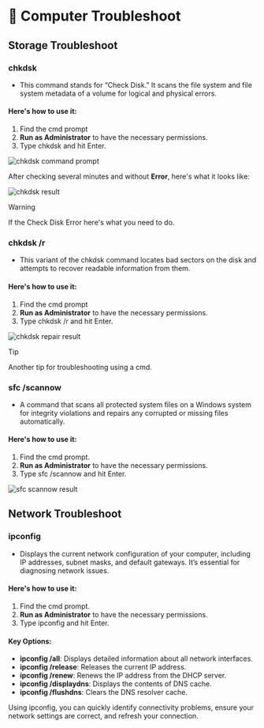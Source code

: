 # 🔧 **Computer Troubleshoot**

## **Storage Troubleshoot**
### chkdsk
- This command stands for “Check Disk.” It scans the file system and file system metadata of a volume for logical and physical errors. 

#### Here's how to use it:
1. Find the cmd prompt
2. **Run as Administrator** to have the necessary permissions.
3. Type 
chkdsk
 and hit Enter.

![chkdsk command prompt](https://github.com/user-attachments/assets/dc637c62-2731-40dc-93a1-c85d4d24e253)


After checking several minutes and without **Error**, here's what it looks like:

![chkdsk result](https://github.com/user-attachments/assets/47a1f8e5-cb62-4c91-87a8-2b9b90604ab5)

> [!WARNING]
> If the Check Disk Error here's what you need to do.

### **chkdsk /r**
- This variant of the chkdsk command locates bad sectors on the disk and attempts to recover readable information from them.

#### Here's how to use it:
1. Find the cmd prompt
2. **Run as Administrator** to have the necessary permissions.
3. Type 
chkdsk /r
 and hit Enter.

![chkdsk repair result](https://github.com/user-attachments/assets/8fb7e04b-50d8-4b5d-be33-f44ae450d209)

> [!TIP]
> Another tip for troubleshooting using a cmd.

### **sfc /scannow**
- A command that scans all protected system files on a Windows system for integrity violations and repairs any corrupted or missing files automatically.

#### Here's how to use it:
1. Find the cmd prompt.
2. **Run as Administrator** to have the necessary permissions.
3. Type 
sfc /scannow
 and hit Enter.

![sfc scannow result](https://github.com/user-attachments/assets/eed46299-3a98-40ff-884f-a4ebfc002c7c)

## **Network Troubleshoot**

### **ipconfig**
- Displays the current network configuration of your computer, including IP addresses, subnet masks, and default gateways. It’s essential for diagnosing network issues.

#### Here's how to use it:
1. Find the cmd prompt.
2. **Run as Administrator** to have the necessary permissions.
3. Type 
ipconfig
 and hit Enter.

#### **Key Options:**
- **ipconfig /all**: Displays detailed information about all network interfaces.
- **ipconfig /release**: Releases the current IP address.
- **ipconfig /renew**: Renews the IP address from the DHCP server.
- **ipconfig /displaydns**: Displays the contents of DNS cache.
- **ipconfig /flushdns**: Clears the DNS resolver cache.

Using ipconfig, you can quickly identify connectivity problems, ensure your network settings are correct, and refresh your connection.
